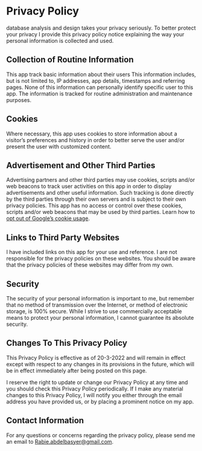 # Privacy Policy

database analysis and design takes your privacy seriously. To better protect your privacy I provide this privacy policy notice explaining the way your personal information is collected and used.


## Collection of Routine Information

This app track basic information about their users This information includes, but is not limited to, IP addresses, app details, timestamps and referring pages. None of this information can personally identify specific user to this  app. The information is tracked for routine administration and maintenance purposes.


## Cookies

Where necessary, this app uses cookies to store information about a visitor’s preferences and history in order to better serve the user and/or present the user with customized content.


## Advertisement and Other Third Parties

Advertising partners and other third parties may use cookies, scripts and/or web beacons to track user activities on this app in order to display advertisements and other useful information. Such tracking is done directly by the third parties through their own servers and is subject to their own privacy policies. This app has no access or control over these cookies, scripts and/or web beacons that may be used by third parties. Learn how to [opt out of Google’s cookie usage](http://www.google.com/privacy_ads.html).


## Links to Third Party Websites

I have included links on this app for your use and reference. I are not responsible for the privacy policies on these websites. You should be aware that the privacy policies of these websites may differ from my own.


## Security

The security of your personal information is important to me, but remember that no method of transmission over the Internet, or method of electronic storage, is 100% secure. While I strive to use commercially acceptable means to protect your personal information, I cannot guarantee its absolute security.


## Changes To This Privacy Policy

This Privacy Policy is effective as of 20-3-2022 and will remain in effect except with respect to any changes in its provisions in the future, which will be in effect immediately after being posted on this page.

I reserve the right to update or change our Privacy Policy at any time and you should check this Privacy Policy periodically. If I make any material changes to this Privacy Policy, I will notify you either through the email address you have provided us, or by placing a prominent notice on my app.


## Contact Information

For any questions or concerns regarding the privacy policy, please send me an email to Rabie.abdelbasyer@gmail.com.
